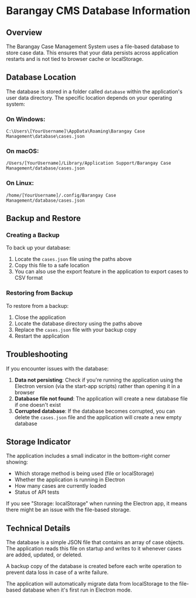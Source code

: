 # Barangay CMS Database Information

## Overview

The Barangay Case Management System uses a file-based database to store case data. This ensures that your data persists across application restarts and is not tied to browser cache or localStorage.

## Database Location

The database is stored in a folder called `database` within the application's user data directory. The specific location depends on your operating system:

### On Windows:
```
C:\Users\[YourUsername]\AppData\Roaming\Barangay Case Management\database\cases.json
```

### On macOS:
```
/Users/[YourUsername]/Library/Application Support/Barangay Case Management/database/cases.json
```

### On Linux:
```
/home/[YourUsername]/.config/Barangay Case Management/database/cases.json
```

## Backup and Restore

### Creating a Backup

To back up your database:

1. Locate the `cases.json` file using the paths above
2. Copy this file to a safe location
3. You can also use the export feature in the application to export cases to CSV format

### Restoring from Backup

To restore from a backup:

1. Close the application
2. Locate the database directory using the paths above
3. Replace the `cases.json` file with your backup copy
4. Restart the application

## Troubleshooting

If you encounter issues with the database:

1. **Data not persisting**: Check if you're running the application using the Electron version (via the start-app scripts) rather than opening it in a browser
2. **Database file not found**: The application will create a new database file if one doesn't exist
3. **Corrupted database**: If the database becomes corrupted, you can delete the `cases.json` file and the application will create a new empty database

## Storage Indicator

The application includes a small indicator in the bottom-right corner showing:
- Which storage method is being used (file or localStorage)
- Whether the application is running in Electron
- How many cases are currently loaded
- Status of API tests

If you see "Storage: localStorage" when running the Electron app, it means there might be an issue with the file-based storage.

## Technical Details

The database is a simple JSON file that contains an array of case objects. The application reads this file on startup and writes to it whenever cases are added, updated, or deleted.

A backup copy of the database is created before each write operation to prevent data loss in case of a write failure.

The application will automatically migrate data from localStorage to the file-based database when it's first run in Electron mode. 